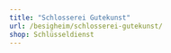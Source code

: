 ```yaml
---
title: "Schlosserei Gutekunst"
url: /besigheim/schlosserei-gutekunst/
shop: Schlüsseldienst
---
```

